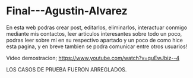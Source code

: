 # Final---Agustin-Alvarez

En esta web podras crear post, editarlos, eliminarlos, interactuar conmigo mediante mis contactos, leer articulos interesantes sobre todo un poco,
podras leer sobre mi en su respectivo apartado y un poco de como hice esta pagina, y en breve tambien se podra comunicar entre otros usuarios!


Video demostracion; https://www.youtube.com/watch?v=quEwJbiz--4

LOS CASOS DE PRUEBA FUERON ARREGLADOS.
